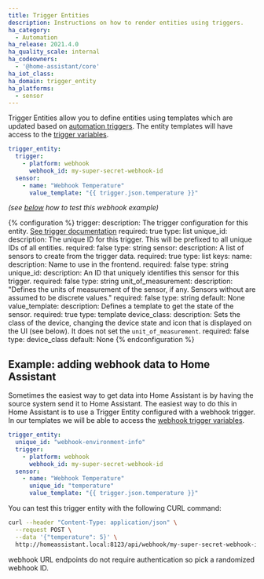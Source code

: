 ```yaml
---
title: Trigger Entities
description: Instructions on how to render entities using triggers.
ha_category:
  - Automation
ha_release: 2021.4.0
ha_quality_scale: internal
ha_codeowners:
  - '@home-assistant/core'
ha_iot_class:
ha_domain: trigger_entity
ha_platforms:
  - sensor
---
```


Trigger Entities allow you to define entities using templates which are updated based on [automation triggers][trigger-doc]. The entity templates will have access to the [trigger variables](/docs/automation/templating/#available-trigger-data).

```yaml
trigger_entity:
  trigger:
    - platform: webhook
      webhook_id: my-super-secret-webhook-id
  sensor:
    - name: "Webhook Temperature"
      value_template: "{{ trigger.json.temperature }}"
```

_(see [below](#example-adding-webhook-data-to-home-assistant) how to test this webhook example)_

{% configuration %}
trigger:
  description: The trigger configuration for this entity. [See trigger documentation][trigger-doc]
  required: true
  type: list
unique_id:
  description: The unique ID for this trigger. This will be prefixed to all unique IDs of all entities.
  required: false
  type: string
sensor:
  description: A list of sensors to create from the trigger data.
  required: true
  type: list
  keys:
    name:
      description: Name to use in the frontend.
      required: false
      type: string
    unique_id:
      description: An ID that uniquely identifies this sensor for this trigger.
      required: false
      type: string
    unit_of_measurement:
      description: "Defines the units of measurement of the sensor, if any. Sensors without are assumed to be discrete values."
      required: false
      type: string
      default: None
    value_template:
      description: Defines a template to get the state of the sensor.
      required: true
      type: template
    device_class:
      description: Sets the class of the device, changing the device state and icon that is displayed on the UI (see below). It does not set the `unit_of_measurement`.
      required: false
      type: device_class
      default: None
{% endconfiguration %}


## Example: adding webhook data to Home Assistant

Sometimes the easiest way to get data into Home Assistant is by having the source system send it to Home Assistant. The easiest way to do this in Home Assistant is to use a Trigger Entity configured with a webhook trigger. In our templates we will be able to access the [webhook trigger variables](/docs/automation/templating/#webhook).

```yaml
trigger_entity:
  unique_id: "webhook-environment-info"
  trigger:
    - platform: webhook
      webhook_id: my-super-secret-webhook-id
  sensor:
    - name: "Webhook Temperature"
      unique_id: "temperature"
      value_template: "{{ trigger.json.temperature }}"
```

You can test this trigger entity with the following CURL command:

```bash
curl --header "Content-Type: application/json" \
  --request POST \
  --data '{"temperature": 5}' \
  http://homeassistant.local:8123/api/webhook/my-super-secret-webhook-id
```

<p class='note'>webhook URL endpoints do not require authentication so pick a randomized webhook ID.</p>

[trigger-doc]: /docs/automatin/trigger
